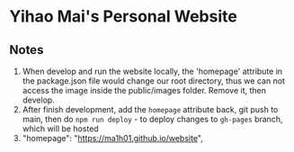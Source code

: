 # Yihao Mai's Personal Website

## Notes
1. When develop and run the website locally, the 'homepage' attribute in the package.json file would change our root directory, thus we can not access the image inside the public/images folder. Remove it, then develop.
2. After finish development, add the `homepage` attribute back, git push to main, then do `npm run deploy` - to deploy changes to `gh-pages` branch, which will be hosted
3. "homepage": "https://ma1h01.github.io/website",